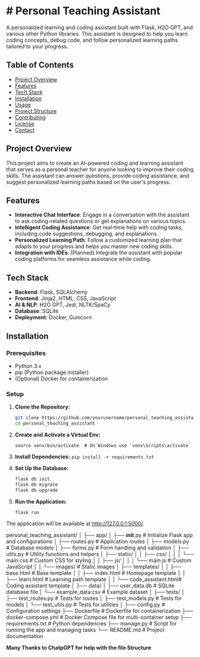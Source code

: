 # # Personal Teaching Assistant

A personalized learning and coding assistant built with Flask, H2O GPT, and various other Python libraries. This assistant is designed to help you learn coding concepts, debug code, and follow personalized learning paths tailored to your progress.

## Table of Contents

- [Project Overview](#project-overview)
- [Features](#features)
- [Tech Stack](#tech-stack)
- [Installation](#installation)
- [Usage](#usage)
- [Project Structure](#project-structure)
- [Contributing](#contributing)
- [License](#license)
- [Contact](#contact)

## Project Overview

This project aims to create an AI-powered coding and learning assistant that serves as a personal teacher for anyone looking to improve their coding skills. The assistant can answer questions, provide coding assistance, and suggest personalized learning paths based on the user's progress.

## Features

- **Interactive Chat Interface**: Engage in a conversation with the assistant to ask coding-related questions or get explanations on various topics.
- **Intelligent Coding Assistance**: Get real-time help with coding tasks, including code suggestions, debugging, and explanations.
- **Personalized Learning Path**: Follow a customized learning plan that adapts to your progress and helps you master new coding skills.
- **Integration with IDEs**: (Planned) Integrate the assistant with popular coding platforms for seamless assistance while coding.

## Tech Stack

- **Backend**: Flask, SQLAlchemy
- **Frontend**: Jinja2, HTML, CSS, JavaScript
- **AI & NLP**: H2O GPT, Jedi, NLTK/SpaCy
- **Database**: SQLite
- **Deployment**: Docker, Gunicorn

## Installation

### Prerequisites

- Python 3.x
- pip (Python package installer)
- (Optional) Docker for containerization

### Setup

1. **Clone the Repository:**

   ```bash
   git clone https://github.com/yourusername/personal_teaching_assistant.git
   cd personal_teaching_assistant

2. **Create and Activate a Virtual Env:**
    ```python3 -m venv venv
    source venv/bin/activate  # On Windows use `venv\Scripts\activate`

3. **Install Dependencies:**
    ```pip install -r requirements.txt```

4. **Set Up the Database:**
    ```bash
    flask db init
    flask db migrate
    flask db upgrade

5. **Run the Application:**
    ```bash
    flask run

The application will be available at http://127.0.0.1:5000/.


personal_teaching_assistant/
│
├── app/
│   ├── __init__.py            # Initialize Flask app and configurations
│   ├── routes.py              # Application routes
│   ├── models.py              # Database models
│   ├── forms.py               # Form handling and validation
│   ├── utils.py               # Utility functions and helpers
│   ├── static/
│   │   ├── css/
│   │   │   └── main.css       # Custom CSS for styling
│   │   ├── js/
│   │   │   └── main.js        # Custom JavaScript
│   │   └── images/            # Static images
│   ├── templates/
│   │   ├── base.html          # Base template
│   │   ├── index.html         # Homepage template
│   │   ├── learn.html         # Learning path template
│   │   └── code_assistant.html# Coding assistant template
│
├── data/
│   ├── user_data.db           # SQLite database file
│   └── example_data.csv       # Example dataset
│
├── tests/
│   ├── test_routes.py         # Tests for routes
│   ├── test_models.py         # Tests for models
│   └── test_utils.py          # Tests for utilities
│
├── config.py                  # Configuration settings
├── Dockerfile                 # Dockerfile for containerization
├── docker-compose.yml         # Docker Compose file for multi-container setup
├── requirements.txt           # Python dependencies
├── manage.py                  # Script for running the app and managing tasks
└── README.md                  # Project documentation

**Many Thanks to ChatpGPT for help with the file Structure**